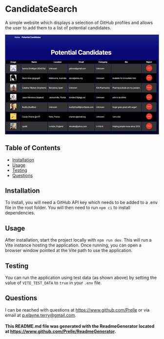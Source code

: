 # CandidateSearch

A simple website which displays a selection of GitHub profiles and allows the user to add them to a list of potential candidates.

![Image of the application running in a web browser](media/sample.png)

## Table of Contents

- [Installation](#installation)
- [Usage](#usage)
- [Testing](#testing)
- [Questions](#questions)

## Installation

To install, you will need a GitHub API key which needs to be added to a .env file in the root folder. You will then need to run `npm ci` to install dependencies.

## Usage

After installation, start the project locally with `npm run dev`. This will run a Vite instance hosting the application. Once running, you can open a browser window pointed at the Vite path to use the application.

## Testing

You can run the application using test data (as shown above) by setting the value of `VITE_TEST_DATA` to `true` in your `.env` file.

## Questions

I can be reached with questions at https://www.github.com/Prelle or via email at p.elayne.terry@gmail.com.

#### This README.md file was generated with the ReadmeGenerator located at https://www.github.com/Prelle/ReadmeGenerator.